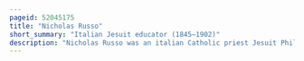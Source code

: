 ```yaml
---
pageid: 52045175
title: "Nicholas Russo"
short_summary: "Italian Jesuit educator (1845–1902)"
description: "Nicholas Russo was an italian Catholic priest Jesuit Philosopher and missionary. Born in Italy he ran away from his Family and joined in 1862 in France the Society of Jesus where he was educated and began teaching. In 1875 Russo was sent to the united States to study at Woodstock College. During the next Ten Years he was a Professor and Chair of Philosophy at Boston College and became its first Faculty Member to publish a Book. He was regarded as a successful Professor in his Field of Thomism. From 1887 to 1888 he served as President of the College."
---
```

